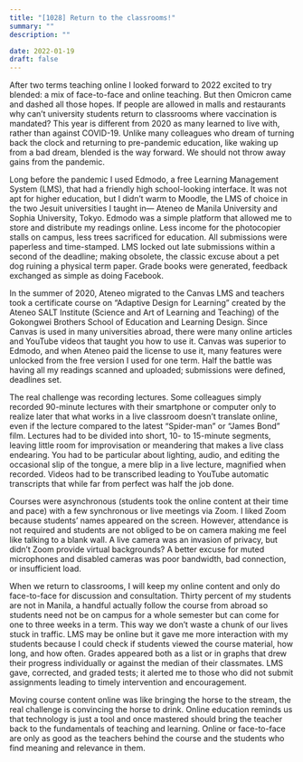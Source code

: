 ```yaml
---
title: "[1028] Return to the classrooms!"
summary: ""
description: ""

date: 2022-01-19
draft: false
---
```


After two terms teaching online I looked forward to 2022 excited to try blended: a mix of face-to-face and online teaching. But then Omicron came and dashed all those hopes. If people are allowed in malls and restaurants why can’t university students return to classrooms where vaccination is mandated? This year is different from 2020 as many learned to live with, rather than against COVID-19. Unlike many colleagues who dream of turning back the clock and returning to pre-pandemic education, like waking up from a bad dream, blended is the way forward. We should not throw away gains from the pandemic.

Long before the pandemic I used Edmodo, a free Learning Management System (LMS), that had a friendly high school-looking interface. It was not apt for higher education, but I didn’t warm to Moodle, the LMS of choice in the two Jesuit universities I taught in— Ateneo de Manila University and Sophia University, Tokyo. Edmodo was a simple platform that allowed me to store and distribute my readings online. Less income for the photocopier stalls on campus, less trees sacrificed for education. All submissions were paperless and time-stamped. LMS locked out late submissions within a second of the deadline; making obsolete, the classic excuse about a pet dog ruining a physical term paper. Grade books were generated, feedback exchanged as simple as doing Facebook.

In the summer of 2020, Ateneo migrated to the Canvas LMS and teachers took a certificate course on “Adaptive Design for Learning” created by the Ateneo SALT Institute (Science and Art of Learning and Teaching) of the Gokongwei Brothers School of Education and Learning Design. Since Canvas is used in many universities abroad, there were many online articles and YouTube videos that taught you how to use it. Canvas was superior to Edmodo, and when Ateneo paid the license to use it, many features were unlocked from the free version I used for one term. Half the battle was having all my readings scanned and uploaded; submissions were defined, deadlines set.

The real challenge was recording lectures. Some colleagues simply recorded 90-minute lectures with their smartphone or computer only to realize later that what works in a live classroom doesn’t translate online, even if the lecture compared to the latest “Spider-man” or “James Bond” film. Lectures had to be divided into short, 10- to 15-minute segments, leaving little room for improvisation or meandering that makes a live class endearing. You had to be particular about lighting, audio, and editing the occasional slip of the tongue, a mere blip in a live lecture, magnified when recorded. Videos had to be transcribed leading to YouTube automatic transcripts that while far from perfect was half the job done.

Courses were asynchronous (students took the online content at their time and pace) with a few synchronous or live meetings via Zoom. I liked Zoom because students’ names appeared on the screen. However, attendance is not required and students are not obliged to be on camera making me feel like talking to a blank wall. A live camera was an invasion of privacy, but didn’t Zoom provide virtual backgrounds? A better excuse for muted microphones and disabled cameras was poor bandwidth, bad connection, or insufficient load.

When we return to classrooms, I will keep my online content and only do face-to-face for discussion and consultation. Thirty percent of my students are not in Manila, a handful actually follow the course from abroad so students need not be on campus for a whole semester but can come for one to three weeks in a term. This way we don’t waste a chunk of our lives stuck in traffic. LMS may be online but it gave me more interaction with my students because I could check if students viewed the course material, how long, and how often. Grades appeared both as a list or in graphs that drew their progress individually or against the median of their classmates. LMS gave, corrected, and graded tests; it alerted me to those who did not submit assignments leading to timely intervention and encouragement.

Moving course content online was like bringing the horse to the stream, the real challenge is convincing the horse to drink. Online education reminds us that technology is just a tool and once mastered should bring the teacher back to the fundamentals of teaching and learning. Online or face-to-face are only as good as the teachers behind the course and the students who find meaning and relevance in them.
